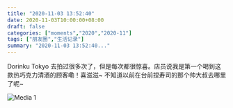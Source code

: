 ```yaml
---
title: "2020-11-03 13:52:40"
date: 2020-11-03T10:00:00+08:00
draft: false
categories: ["moments","2020","2020-11"]
tags: ["朋友圈","生活记录"]
summary: "2020-11-03 13:52:40..."
---
```


Dorinku Tokyo 去拍过很多次了，但是每次都很惊喜。店员说我是第一个喝到这款热巧克力清酒的顾客嘞！喜滋滋~ 不知道以前在台前捏寿司的那个帅大叔去哪里了呢~

![Media 1](/Moments/photos/2020-11-03/202011031352400.jpg)

